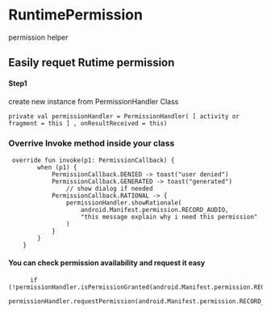 # RuntimePermission
permission helper 
## Easily requet Rutime permission 


#### Step1
create new instance from PermissionHandler Class
```
private val permissionHandler = PermissionHandler( [ activity or fragment = this ] , onResultReceived = this)
```
### Overrive **Invoke** method inside your class

```
 override fun invoke(p1: PermissionCallback) {
        when (p1) {
            PermissionCallback.DENIED -> toast("user denied")
            PermissionCallback.GENERATED -> toast("generated")
                // show dialog if needed
            PermissionCallback.RATIONAL -> {
                permissionHandler.showRationale(
                    android.Manifest.permission.RECORD_AUDIO,
                    "this message explain why i need this permission"
                )
            }
        }
    }
```

#### You can check permission availability and request it easy
```
      if (!permissionHandler.isPermissionGranted(android.Manifest.permission.RECORD_AUDIO))
            permissionHandler.requestPermission(android.Manifest.permission.RECORD_AUDIO)
```

